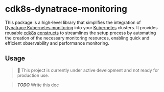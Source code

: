 # cdk8s-dynatrace-monitoring

This package is a high-level library that simplifies the integration of
[Dynatrace Kubernetes monitoring](https://www.dynatrace.com/monitoring/technologies/kubernetes-monitoring/) into your
[Kubernetes](https://kubernetes.io/) clusters.
It provides reusable
[cdk8s](https://cdk8s.io/)
[constructs](https://cdk8s.io/docs/latest/basics/constructs/)
to streamlines the setup process by automating the creation of the necessary monitoring resources, enabling quick and
efficient observability and performance monitoring.

## Usage

> 🚧 This project is currently under active development and not ready for production use.

[//]: # (TODO Write this doc)

> **_TODO_** Write this doc
